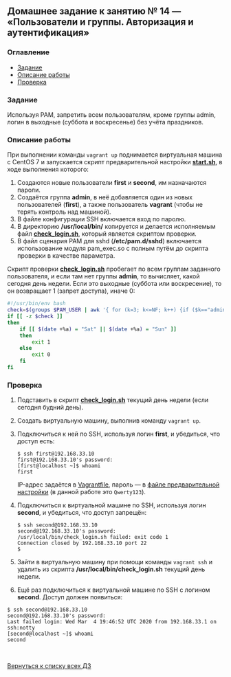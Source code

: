 ## Домашнее задание к занятию № 14 — «Пользователи и группы. Авторизация и аутентификация»    <!-- omit in toc -->

### Оглавление  <!-- omit in toc -->

- [Задание](#Задание)
- [Описание работы](#Описание-работы)
- [Проверка](#Проверка)

### Задание

Используя PAM, запретить всем пользователям, кроме группы admin, логин в выходные (суббота и воскресенье) без учёта праздников.

### Описание работы

При выполнении команды `vagrant up` поднимается виртуальная машина с CentOS 7 и запускается скрипт предварительной настройки [**start.sh**](start.sh), в ходе выполнения которого:

1. Создаются новые пользователи **first** и **second**, им назначаются пароли.
2. Создаётся группа **admin**, в неё добавляется один из новых пользователей (**first**), а также пользователь **vagrant** (чтобы не терять контроль над машиной).
3. В файле конфигурации SSH включается вход по паролю.
4. В директорию **/usr/local/bin/** копируется и делается исполняемым файл [**check_login.sh**](check_login.sh), который является скриптом проверки.
5. В файл сценария PAM для sshd (**/etc/pam.d/sshd**) включается использование модуля pam_exec.so с полным путём до скрипта проверки в качестве параметра.

Скрипт проверки [**check_login.sh**](check_login.sh) пробегает по всем группам заданного пользователя, и если там нет группы **admin**, то вычисляет, какой сегодня день недели. Если это выходные (суббота или воскресение), то он возвращает 1 (запрет доступа), иначе 0:

```bash
#!/usr/bin/env bash
check=$(groups $PAM_USER | awk '{ for (k=3; k<=NF; k++) {if ($k=="admin") print $k } }')
if [[ -z $check ]]
then
    if [[ $(date +%a) = "Sat" || $(date +%a) = "Sun" ]]
    then
        exit 1
    else
        exit 0
    fi
fi
```

### Проверка

1. Подставить в скрипт [**check_login.sh**](check_login.sh) текущий день недели (если сегодня будний день).
2. Создать виртуальную машину, выполнив команду `vagrant up`.
3. Подключиться к ней по SSH, используя логин **first**, и убедиться, что доступ есть:

    ```console
    $ ssh first@192.168.33.10
    first@192.168.33.10's password: 
    [first@localhost ~]$ whoami
    first
    ```

    IP-адрес задаётся в [Vagrantfile](Vagrantfile), пароль — в [файле предварительной настройки](start.sh) (в данной работе это `Qwerty123`).

4. Подключиться к виртуальной машине по SSH, используя логин **second**, и убедиться, что доступ запрещён:

    ```console
    $ ssh second@192.168.33.10
    second@192.168.33.10's password: 
    /usr/local/bin/check_login.sh failed: exit code 1
    Connection closed by 192.168.33.10 port 22
    $
    ```

5. Зайти в виртуальную машину при помощи команды `vagrant ssh` и удалить из скрипта **/usr/local/bin/check_login.sh** текущий день недели.
6. Ещё раз подключиться к виртуальной машине по SSH с логином **second**. Доступ должен появиться:

```console
$ ssh second@192.168.33.10
second@192.168.33.10's password: 
Last failed login: Wed Mar  4 19:46:52 UTC 2020 from 192.168.33.1 on ssh:notty
[second@localhost ~]$ whoami
second
```

<br/>

[Вернуться к списку всех ДЗ](../README.md)